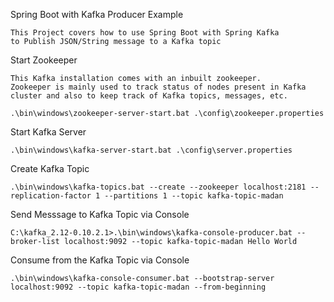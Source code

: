 
 Spring Boot with Kafka Producer Example

    This Project covers how to use Spring Boot with Spring Kafka 
    to Publish JSON/String message to a Kafka topic

Start Zookeeper
    
    This Kafka installation comes with an inbuilt zookeeper. 
    Zookeeper is mainly used to track status of nodes present in Kafka 
    cluster and also to keep track of Kafka topics, messages, etc.
    
    .\bin\windows\zookeeper-server-start.bat .\config\zookeeper.properties

Start Kafka Server

    .\bin\windows\kafka-server-start.bat .\config\server.properties

Create Kafka Topic

    .\bin\windows\kafka-topics.bat --create --zookeeper localhost:2181 --replication-factor 1 --partitions 1 --topic kafka-topic-madan
    
Send Messsage to Kafka Topic via Console

    C:\kafka_2.12-0.10.2.1>.\bin\windows\kafka-console-producer.bat --broker-list localhost:9092 --topic kafka-topic-madan Hello World
    
Consume from the Kafka Topic via Console

    .\bin\windows\kafka-console-consumer.bat --bootstrap-server localhost:9092 --topic kafka-topic-madan --from-beginning
    
 